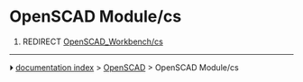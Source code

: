 # OpenSCAD Module/cs
1.  REDIRECT [OpenSCAD_Workbench/cs](OpenSCAD_Workbench/cs.md)



---
⏵ [documentation index](../README.md) > [OpenSCAD](OpenSCAD_Workbench.md) > OpenSCAD Module/cs
